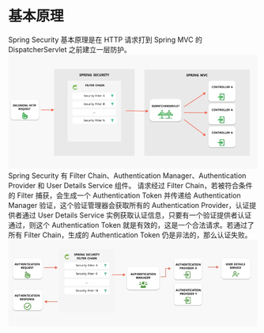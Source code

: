 # 基本原理

Spring Security 基本原理是在 HTTP 请求打到 Spring MVC 的 DispatcherServlet 之前建立一层防护。
![image.png](/images/dev/java/spring_security/principle.png)
Spring Security 有 Filter Chain、Authentication Manager、Authentication Provider 和 User Details Service 组件。
请求经过 Filter Chain，若被符合条件的 Filter 捕获，会生成一个 Authentication Token 并传递给 Authentication Manager 验证，这个验证管理器会获取所有的 Authentication Provider，认证提供者通过 User Details Service 实例获取认证信息，只要有一个验证提供者认证通过，则这个 Authentication Token 就是有效的，这是一个合法请求。若通过了所有 Filter Chain，生成的 Authentication Token 仍是非法的，那么认证失败。
![image.png](/images/dev/java/spring_security/filterchain.png)
